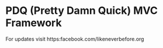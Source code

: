 # PDQ (Pretty Damn Quick) MVC Framework  

For updates visit https:facebook.com/likeneverbefore.org  
